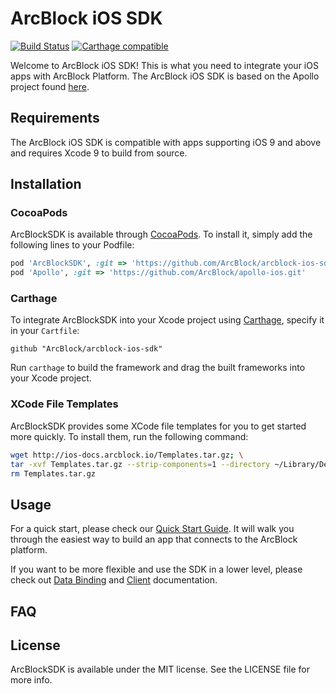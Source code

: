 # ArcBlock iOS SDK

[![Build Status](https://travis-ci.com/ArcBlock/arcblock-ios-sdk.svg?token=qqAgewfANpc6odwwyKWa&branch=master)](https://travis-ci.com/ArcBlock/arcblock-ios-sdk)
[![Carthage compatible](https://img.shields.io/badge/Carthage-compatible-4BC51D.svg?style=flat)](https://github.com/Carthage/Carthage)
<!-- [![Version](https://img.shields.io/cocoapods/v/ArcBlockSDK.svg?style=flat)](http://cocoapods.org/pods/ArcBlockSDK)
[![License](https://img.shields.io/cocoapods/l/ArcBlockSDK.svg?style=flat)](http://cocoapods.org/pods/ArcBlockSDK)
[![Platform](https://img.shields.io/cocoapods/p/ArcBlockSDK.svg?style=flat)](http://cocoapods.org/pods/ArcBlockSDK) -->

Welcome to ArcBlock iOS SDK! This is what you need to integrate your iOS apps with ArcBlock Platform. The ArcBlock iOS SDK is based on the Apollo project found [here](https://github.com/apollographql/apollo-ios).

## Requirements
The ArcBlock iOS SDK is compatible with apps supporting iOS 9 and above and requires Xcode 9 to build from source.

## Installation

### CocoaPods
ArcBlockSDK is available through [CocoaPods](http://cocoapods.org). To install
it, simply add the following lines to your Podfile:

```ruby
pod 'ArcBlockSDK', :git => 'https://github.com/ArcBlock/arcblock-ios-sdk.git'
pod 'Apollo', :git => 'https://github.com/ArcBlock/apollo-ios.git'
```

### Carthage

To integrate ArcBlockSDK into your Xcode project using [Carthage](https://github.com/Carthage/Carthage), specify it in your `Cartfile`:

```ogdl
github "ArcBlock/arcblock-ios-sdk"
```

Run `carthage` to build the framework and drag the built frameworks into your Xcode project.

### XCode File Templates

ArcBlockSDK provides some XCode file templates for you to get started more quickly. To install them, run the following command:

``` bash
wget http://ios-docs.arcblock.io/Templates.tar.gz; \
tar -xvf Templates.tar.gz --strip-components=1 --directory ~/Library/Developer/Xcode/Templates/File\ Templates/; \
rm Templates.tar.gz
```

## Usage

For a quick start, please check our [Quick Start Guide](./QuickStart.md). It will walk you through the easiest way to build an app that connects to the  ArcBlock platform.

If you want to be more flexible and use the SDK in a lower level, please check out [Data Binding](./DataBinding.md) and [Client](./Client.md) documentation.

## FAQ


## License

ArcBlockSDK is available under the MIT license. See the LICENSE file for more info.

